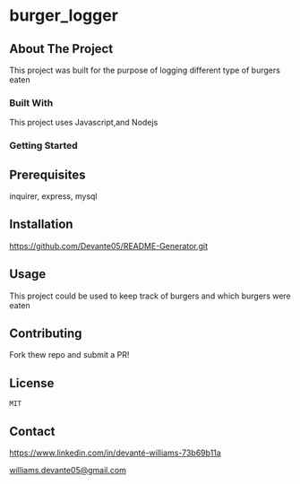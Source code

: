 # burger_logger

  ## About The Project
  This project was built for the purpose of logging different type of burgers eaten
  <!-- [!]() -->
  <!-- [!]() -->
  <!-- [!]() -->
  
  
  ### Built With
  This project uses Javascript,and Nodejs 
  
  
  ### Getting Started

  ## Prerequisites
  inquirer, express, mysql 

  
  ## Installation
  https://github.com/Devante05/README-Generator.git

  
  ## Usage
  This project could be used to keep track of burgers and which burgers were eaten

  
  ## Contributing
  Fork thew repo and submit a PR!

  
  ## License
    MIT
  
  ## Contact
  https://www.linkedin.com/in/devanté-williams-73b69b11a

  williams.devante05@gmail.com
